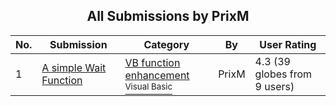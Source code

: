 ﻿<div align="center">

## All Submissions by PrixM

</div>

No.  | Submission | Category | By   | User Rating
---- | ---------- | -------- | ---- | -----------
1 | [A simple Wait Function<br />](https://github.com/Planet-Source-Code/prixm-a-simple-wait-function__1-7915) | [VB function enhancement<br /><sup>Visual Basic</sup>](../ByCategory/vb-function-enhancement__1-25.md) | PrixM | 4.3 (39 globes from 9 users)
